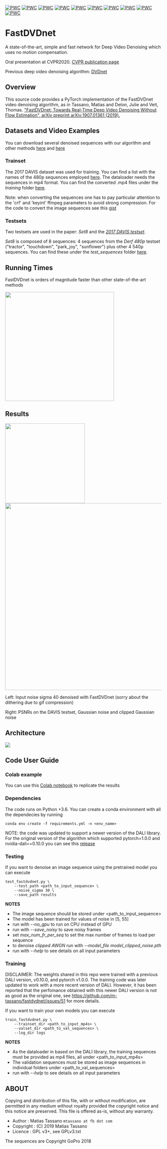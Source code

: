[![PWC](https://img.shields.io/endpoint.svg?url=https://paperswithcode.com/badge/fastdvdnet-towards-real-time-video-denoising/video-denoising-on-davis-sigma10)](https://paperswithcode.com/sota/video-denoising-on-davis-sigma10?p=fastdvdnet-towards-real-time-video-denoising)
[![PWC](https://img.shields.io/endpoint.svg?url=https://paperswithcode.com/badge/fastdvdnet-towards-real-time-video-denoising/video-denoising-on-davis-sigma20)](https://paperswithcode.com/sota/video-denoising-on-davis-sigma20?p=fastdvdnet-towards-real-time-video-denoising)
[![PWC](https://img.shields.io/endpoint.svg?url=https://paperswithcode.com/badge/fastdvdnet-towards-real-time-video-denoising/video-denoising-on-set8-sigma10)](https://paperswithcode.com/sota/video-denoising-on-set8-sigma10?p=fastdvdnet-towards-real-time-video-denoising)
[![PWC](https://img.shields.io/endpoint.svg?url=https://paperswithcode.com/badge/fastdvdnet-towards-real-time-video-denoising/video-denoising-on-davis-sigma30)](https://paperswithcode.com/sota/video-denoising-on-davis-sigma30?p=fastdvdnet-towards-real-time-video-denoising)
[![PWC](https://img.shields.io/endpoint.svg?url=https://paperswithcode.com/badge/fastdvdnet-towards-real-time-video-denoising/video-denoising-on-davis-sigma40)](https://paperswithcode.com/sota/video-denoising-on-davis-sigma40?p=fastdvdnet-towards-real-time-video-denoising)
[![PWC](https://img.shields.io/endpoint.svg?url=https://paperswithcode.com/badge/fastdvdnet-towards-real-time-video-denoising/video-denoising-on-davis-sigma50)](https://paperswithcode.com/sota/video-denoising-on-davis-sigma50?p=fastdvdnet-towards-real-time-video-denoising)
[![PWC](https://img.shields.io/endpoint.svg?url=https://paperswithcode.com/badge/fastdvdnet-towards-real-time-video-denoising/video-denoising-on-set8-sigma20)](https://paperswithcode.com/sota/video-denoising-on-set8-sigma20?p=fastdvdnet-towards-real-time-video-denoising)
[![PWC](https://img.shields.io/endpoint.svg?url=https://paperswithcode.com/badge/fastdvdnet-towards-real-time-video-denoising/video-denoising-on-set8-sigma30)](https://paperswithcode.com/sota/video-denoising-on-set8-sigma30?p=fastdvdnet-towards-real-time-video-denoising)
[![PWC](https://img.shields.io/endpoint.svg?url=https://paperswithcode.com/badge/fastdvdnet-towards-real-time-video-denoising/video-denoising-on-set8-sigma40)](https://paperswithcode.com/sota/video-denoising-on-set8-sigma40?p=fastdvdnet-towards-real-time-video-denoising)
[![PWC](https://img.shields.io/endpoint.svg?url=https://paperswithcode.com/badge/fastdvdnet-towards-real-time-video-denoising/video-denoising-on-set8-sigma50)](https://paperswithcode.com/sota/video-denoising-on-set8-sigma50?p=fastdvdnet-towards-real-time-video-denoising)

# FastDVDnet

A state-of-the-art, simple and fast network for Deep Video Denoising which uses no motion compensation.

Oral presentation at CVPR2020. [CVPR publication page](https://openaccess.thecvf.com/content_CVPR_2020/html/Tassano_FastDVDnet_Towards_Real-Time_Deep_Video_Denoising_Without_Flow_Estimation_CVPR_2020_paper.html)

Previous deep video denoising algorithm: [DVDnet](https://github.com/m-tassano/dvdnet)

## Overview

This source code provides a PyTorch implementation of the FastDVDnet video denoising algorithm, as in 
Tassano, Matias and Delon, Julie and Veit, Thomas. ["FastDVDnet: Towards Real-Time Deep Video Denoising Without Flow Estimation", arXiv preprint arXiv:1907.01361 (2019).](https://arxiv.org/abs/1907.01361)

## Datasets and Video Examples

You can download several denoised sequences with our algorithm and other methods [here](https://drive.google.com/drive/folders/1i3lxo4E8j4f_VsEq54BUMF8znNrXdNAo?usp=sharing "FastDVDnet denoised sequences") and [here](https://drive.google.com/drive/folders/18WbOFqM8uSnZ-yvWocWQo2KmBM7ZUMiI?usp=sharing "FastDVDnet denoised sequences, other")

### Trainset

The 2017 DAVIS dataset was used for training.
You can find a list with the names of the 480p sequences employed [here](https://gist.github.com/m-tassano/27c1ef00ca42a8e50c2cee8a4205e559).
The dataloader needs the sequences in mp4 format. You can find the converted .mp4 files under the _training_ folder [here](https://drive.google.com/drive/folders/1RIFJ3inlnxKAo8B5VjDFicUwp_XsWKpj?usp=sharing "FastDVDnet denoised sequences").

Note: when converting the sequences one has to pay particular attention to the 'crf' and 'keyint' ffmpeg parameters to avoid strong compression. For the code to convert the image sequences see this [gist](https://gist.github.com/m-tassano/0536391eb79d63864e5005ea4da88243)

### Testsets

Two testsets are used in the paper: _Set8_ and the [_2017 DAVIS testset_](https://data.vision.ee.ethz.ch/csergi/share/davis/DAVIS-2017-test-dev-480p.zip).

_Set8_ is composed of 8 sequences: 4 sequences from the _Derf 480p_ testset ("tractor", "touchdown", "park_joy", "sunflower") plus other 4 540p sequences. You can find these under the _test_sequences_ folder [here](https://drive.google.com/drive/folders/11chLkbcX-oKGLOLONuDpXZM2-vujn_KD?usp=sharing "FastDVDnet denoised sequences").


## Running Times

FastDVDnet is orders of magnitude faster than other state-of-the-art methods

<img src="https://github.com/m-tassano/fastdvdnet/raw/master/img/runtimes_all_log.png" width=350>

## Results

<img src="https://github.com/m-tassano/fastdvdnet/raw/master/img/9831-teaser.gif" width=256> <img src="https://github.com/m-tassano/fastdvdnet/raw/master/img/psnrs.png" width=600>

Left: Input noise sigma 40 denoised with FastDVDnet (sorry about the dithering due to gif compression)

Right: PSNRs on the DAVIS testset, Gaussian noise and clipped Gaussian noise

## Architecture

<img src="https://github.com/m-tassano/fastdvdnet/raw/master/img/arch.png" heigth=350>

## Code User Guide

### Colab example

You can use this [Colab notebook](https://colab.research.google.com/drive/1dPxlXPYgxanU-pgY4KOGsrCwSNo4IwBn?usp=sharing) to replicate the results

### Dependencies

The code runs on Python +3.6. You can create a conda environment with all the dependecies by running
```
conda env create -f requirements.yml -n <env_name>
```

NOTE: the code was updated to support a newer version of the DALI library. For the original version of the algorithm which supported pytorch=1.0.0 and nvidia-dali==0.10.0 you can see this [release](https://github.com/m-tassano/fastdvdnet/releases/tag/v0.1)

### Testing

If you want to denoise an image sequence using the pretrained model you can execute

```
test_fastdvdnet.py \
	--test_path <path_to_input_sequence> \
	--noise_sigma 30 \
	--save_path results
```

**NOTES**
* The image sequence should be stored under <path_to_input_sequence>
* The model has been trained for values of noise in [5, 55]
* run with *--no_gpu* to run on CPU instead of GPU
* run with *--save_noisy* to save noisy frames
* set *max_num_fr_per_seq* to set the max number of frames to load per sequence
* to denoise _clipped AWGN_ run with *--model_file model_clipped_noise.pth*
* run with *--help* to see details on all input parameters

### Training

DISCLAIMER: The weights shared in this repo were trained with a previous DALI version, v0.10.0, and pytorch v1.0.0. The training code was later updated to work with a more recent version of DALI. However, it has been reported that the perfomance obtained with this newer DALI version is not as good as the original one, see https://github.com/m-tassano/fastdvdnet/issues/51 for more details.

If you want to train your own models you can execute

```
train_fastdvdnet.py \
	--trainset_dir <path_to_input_mp4s> \
	--valset_dir <path_to_val_sequences> \
	--log_dir logs
```

**NOTES**
* As the dataloader in based on the DALI library, the training sequences must be provided as mp4 files, all under <path_to_input_mp4s>
* The validation sequences must be stored as image sequences in individual folders under <path_to_val_sequences>
* run with *--help* to see details on all input parameters


## ABOUT

Copying and distribution of this file, with or without modification,
are permitted in any medium without royalty provided the copyright
notice and this notice are preserved. This file is offered as-is,
without any warranty.

* Author    : Matias Tassano `mtassano at fb dot com`
* Copyright : (C) 2019 Matias Tassano
* Licence   : GPL v3+, see GPLv3.txt

The sequences are Copyright GoPro 2018
